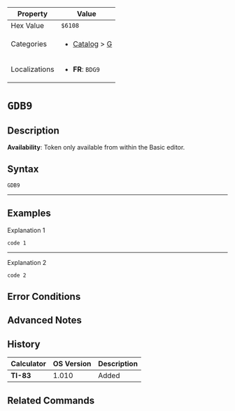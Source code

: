 | Property      | Value |
|---------------|-------|
| Hex Value     | `$6108`|
| Categories    | <ul><li>[Catalog](../categories/Catalog.md) > [G](../categories/Catalog.md#G)</li></ul> |
| Localizations | <ul><li><b>FR</b>: `BDG9`</li></ul> |

# `GDB9`

## Description



<b>Availability</b>: Token only available from within the Basic editor.

## Syntax
`GDB9`

<hr>

## Examples

Explanation 1
```ti-basic
code 1
```
---
Explanation 2
```ti-basic
code 2
```

## Error Conditions


## Advanced Notes


## History
| Calculator | OS Version | Description |
|------------|------------|-------------|
| <b>TI-83</b> | 1.010 | Added

## Related Commands

    